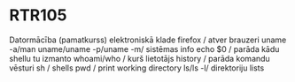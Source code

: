 # RTR105
Datormācība (pamatkurss) elektroniskā klade
firefox / atver brauzeri
uname -a/man uname/uname -p/uname -m/ sistēmas info
echo $0 / parāda kādu shellu tu izmanto
whoami/who / kurš lietotājs 
history / parāda komandu vēsturi
sh / shells
pwd / print working directory
ls/ls -l/ direktoriju lists
